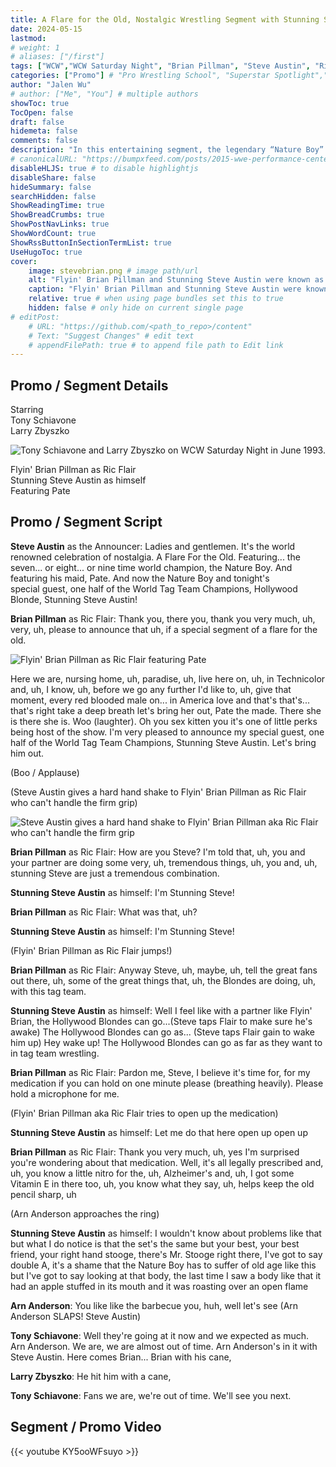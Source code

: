 ```yaml
---
title: A Flare for the Old, Nostalgic Wrestling Segment with Stunning Steve Austin and Flyin’ Brian Pillman
date: 2024-05-15
lastmod:
# weight: 1
# aliases: ["/first"]
tags: ["WCW","WCW Saturday Night", "Brian Pillman", "Steve Austin", "Ric Flair", "Arn Anderson", "Tony Schiavone", "Larry Zbyszko", "", "WWE", "Skit"]
categories: ["Promo"] # "Pro Wrestling School", "Superstar Spotlight","Superstars Background Breakdown","WWE Watch Guide"
author: "Jalen Wu"
# author: ["Me", "You"] # multiple authors
showToc: true
TocOpen: false
draft: false
hidemeta: false
comments: false
description: "In this entertaining segment, the legendary “Nature Boy” Ric Flair is played by Flyin' Brian Pillman and hosts a celebration of nostalgia called “A Flare for the Old.” The event features the seven, eight, or nine-time world champion (the count seems a bit fuzzy!) and his maid, Pate. The crowd erupts as Stunning Steve Austin, one half of the World Tag Team Champions, takes the stage. Amid applause and boos, Steve shares insights about the Hollywood Blondes’ tag team success. But the real drama unfolds when Arn Anderson enters the ring, leading to an unexpected showdown."
# canonicalURL: "https://bumpxfeed.com/posts/2015-wwe-performance-center-trainees-where-are-they-now/"
disableHLJS: true # to disable highlightjs
disableShare: false
hideSummary: false
searchHidden: false
ShowReadingTime: true
ShowBreadCrumbs: true
ShowPostNavLinks: true
ShowWordCount: true
ShowRssButtonInSectionTermList: true
UseHugoToc: true
cover:
    image: stevebrian.png # image path/url
    alt: "Flyin' Brian Pillman and Stunning Steve Austin were known as the Hollywood Blondes while performing for WCW in 1993." # alt text
    caption: "Flyin' Brian Pillman and Stunning Steve Austin were known as the Hollywood Blondes while performing for WCW in 1993." # display caption under cover
    relative: true # when using page bundles set this to true
    hidden: false # only hide on current single page
# editPost:
    # URL: "https://github.com/<path_to_repo>/content"
    # Text: "Suggest Changes" # edit text
    # appendFilePath: true # to append file path to Edit link
---
```



<!-- 
> "Credibility. Authenticity. Believing in everything that you are saying," Heyman said. "It's something that some people are born with and don't know how to tap into. And it's something some people are not born with, but once they feel the affirmation of the crowd ... [they] get that rush." 
source: https://www.espn.com.au/wwe/story/_/id/17874370/paul-heyman-defines-art-wrestling-promo
--> 
## Promo / Segment Details
Starring  
Tony Schiavone  
Larry Zbyszko

![Tony Schiavone and Larry Zbyszko on WCW Saturday Night in June 1993.](tonylarry.png)  

Flyin' Brian Pillman as Ric Flair  
Stunning Steve Austin as himself  
Featuring Pate

## Promo / Segment Script
**Steve Austin** as the Announcer: Ladies and gentlemen. It's the world renowned celebration of nostalgia. A Flare For the Old. Featuring... the seven... or eight... or nine time world champion, the Nature Boy. And featuring his maid, Pate.
And now the Nature Boy and tonight's special guest, one half of the World Tag Team Champions, Hollywood Blonde, Stunning Steve Austin!

**Brian Pillman** as Ric Flair: Thank you, there you, thank you very much, uh, very, uh, please to announce that uh, if a special segment of a flare for the old.

![Flyin' Brian Pillman as Ric Flair featuring Pate](brianpate.png)
<!--
{< figure src="https://source.unsplash.com/Z0lL0okYjy0" attr="Photo by [Aditya Telange](https://unsplash.com/@adityatelange?utm_content=creditCopyText&utm_medium=referral&utm_source=unsplash) on [Unsplash](https://unsplash.com/photos/Z0lL0okYjy0?utm_content=creditCopyText&utm_medium=referral&utm_source=unsplash)" align=center link="https://unsplash.com/photos/Z0lL0okYjy0" target="_blank" >}}
-->

Here we are, nursing home, uh, paradise, uh, live here on, uh, in Technicolor and, uh, I know, uh, before we go any further I'd like to, uh, give that moment, every red blooded male on... in America love and that's that's... that's right take a deep breath let's bring her out, Pate the made. There she is there she is. Woo (laughter). Oh you sex kitten you it's one of little perks being host of the show. I'm very pleased to announce my special guest, one half of the World Tag Team Champions, Stunning Steve Austin. Let's bring him out.

(Boo / Applause)

(Steve Austin gives a hard hand shake to Flyin' Brian Pillman as Ric Flair who can't handle the firm grip)

![Steve Austin gives a hard hand shake to Flyin' Brian Pillman aka Ric Flair who can't handle the firm grip](steveshakebrian.png)


**Brian Pillman** as Ric Flair: How are you Steve? I'm told that, uh, you and your partner are doing some very, uh, tremendous things, uh, you and, uh, stunning Steve are just a tremendous combination.

**Stunning Steve Austin** as himself: I'm Stunning Steve!

**Brian Pillman** as Ric Flair: What was that, uh?

**Stunning Steve Austin** as himself: I'm Stunning Steve!

(Flyin' Brian Pillman as Ric Flair jumps!)

**Brian Pillman** as Ric Flair: Anyway Steve, uh, maybe, uh, tell the great fans out there, uh, some of the great things that, uh, the Blondes are doing, uh, with this tag team.

**Stunning Steve Austin** as himself: Well I feel like with a partner like Flyin' Brian, the Hollywood Blondes can go...(Steve taps Flair to make sure he's awake) The Hollywood Blondes can go as... (Steve taps Flair gain to wake him up) Hey wake up! The Hollywood Blondes can go as far as they want to in tag team wrestling.

**Brian Pillman** as Ric Flair: Pardon me, Steve, I believe it's time for, for my medication if you can hold on one minute please (breathing heavily). Please hold a microphone for me. 

(Flyin' Brian Pillman aka Ric Flair tries to open up the medication)

**Stunning Steve Austin** as himself: Let me do that here open up open up 

**Brian Pillman** as Ric Flair: Thank you very much, uh, yes I'm surprised you're wondering about that medication. Well, it's all legally prescribed and, uh, you know a little nitro for the, uh, Alzheimer's and, uh, I got some Vitamin E in there too, uh, you know what they say, uh, helps keep the old pencil sharp, uh

(Arn Anderson approaches the ring)

**Stunning Steve Austin** as himself: I wouldn't know about problems like that but what I do notice is that the set's the same but your best, your best friend, your right hand stooge, there's Mr. Stooge right there, I've got to say double A, it's a shame that the Nature Boy has to suffer of old age like this but I've got to say looking at that body, the last time I saw a body like that it had an apple stuffed in its mouth and it was roasting over an open flame 

**Arn Anderson**: You like like the barbecue you, huh, well let's see (Arn Anderson SLAPS! Steve Austin) 

**Tony Schiavone**: Well they're going at it now and we expected as much. Arn Anderson. We are, we are almost out of time. Arn Anderson's in it with Steve Austin. Here comes Brian... Brian with his cane, 

**Larry Zbyszko**: He hit him with a cane, 

**Tony Schiavone**: Fans we are, we're out of time. We'll see you next.

## Segment / Promo Video

{{< youtube KY5ooWFsuyo >}}

<!--
---

## Additional reading:
* [Paul Heyman to ESPN in 2016 on what makes a great promo](https://www.espn.com.au/wwe/story/_/id/17874370/paul-heyman-defines-art-wrestling-promo) 

* [Cagesideseats article published on Dec 2nd, 2020](https://www.cagesideseats.com/2020/12/2/22149260/rascalz-headline-wwe-performance-center-class-dec-2020)
-->